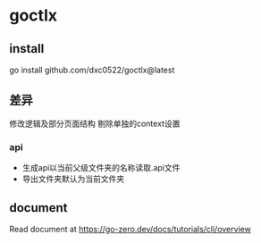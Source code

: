 # goctlx

## install

go install github.com/dxc0522/goctlx@latest

## 差异

修改逻辑及部分页面结构
剔除单独的context设置

### api

* 生成api以当前父级文件夹的名称读取.api文件
* 导出文件夹默认为当前文件夹

## document

Read document at https://go-zero.dev/docs/tutorials/cli/overview
